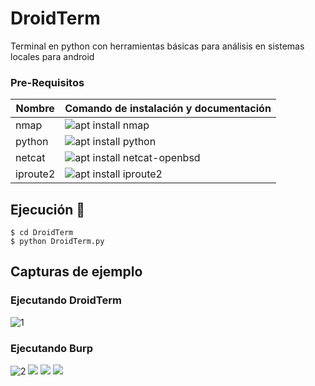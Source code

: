 # DroidTerm
Terminal en python con herramientas básicas para análisis en sistemas locales para android 
### Pre-Requisitos

Nombre      | Comando de instalación y documentación
---------------|-------
nmap | ![apt install nmap](https://nmap.org/)
python | ![apt install python](https://www.python.org/)
netcat | ![apt install netcat-openbsd](http://netcat.sourceforge.net/)
iproute2 | ![apt install iproute2](https://interpolados.wordpress.com/2017/04/24/comando-ip-route/)

## Ejecución 🚬
    $ cd DroidTerm
    $ python DroidTerm.py
## Capturas de ejemplo
### Ejecutando DroidTerm
![1](https://user-images.githubusercontent.com/46001898/169197586-a7c0734c-f058-416d-987f-31d777f22d4e.png)
### Ejecutando Burp
![2](https://user-images.githubusercontent.com/46001898/169197605-6a35134f-95ee-438a-83ff-b9270b40d465.png)
![](https://img.shields.io/badge/devices-android,%20linux-informational) ![](https://img.shields.io/badge/python-98%25-orange) ![](https://img.shields.io/badge/bash-2%25-9cf)
